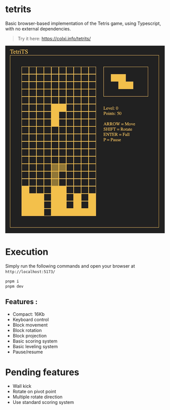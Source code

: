 # tetrits

Basic browser-based implementation of the Tetris game, using Typescript, with no external dependencies.

> Try it here: https://colxi.info/tetrits/

![alt text](https://github.com/colxi/tetrits/blob/main/assets/tetrits.jpg?raw=true)

# Execution

Simply run the following commands and open your browser at `http://localhost:5173/`

```
pnpm i
pnpm dev
```

## Features :

- Compact: 16Kb
- Keyboard control
- Block movement
- Block rotation
- Block projection
- Basic scoring system
- Basic leveling system
- Pause/resume

# Pending features

- Wall kick
- Rotate on pivot point
- Multiple rotate direction
- Use standard scoring system

